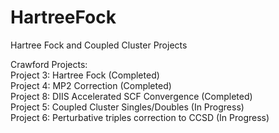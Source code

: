 # HartreeFock
Hartree Fock and Coupled Cluster Projects <br />

Crawford Projects: <br />
Project 3: Hartree Fock (Completed) <br />
Project 4: MP2 Correction (Completed) <br />
Project 8: DIIS Accelerated SCF Convergence (Completed) <br />
Project 5: Coupled Cluster Singles/Doubles (In Progress) <br />
Project 6: Perturbative triples correction to CCSD (In Progress) <br />

